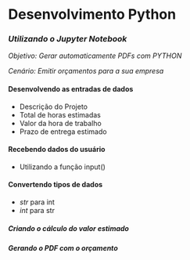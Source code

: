 # Desenvolvimento Python
   ### _Utilizando o Jupyter Notebook_

   *Objetivo: Gerar automaticamente PDFs com PYTHON*
 
   *Cenário: Emitir orçamentos para a sua empresa*

#### Desenvolvendo as entradas de dados
- Descrição do Projeto   
- Total de horas estimadas
- Valor da hora de trabalho 
 - Prazo de entrega estimado 
   
#### Recebendo dados do usuário 
- Utilizando a função input()
   
#### Convertendo tipos de dados
-  _str_ para int
- _int_ para str
   
##### Criando  o cálculo do valor estimado
##### Gerando o PDF com o orçamento
